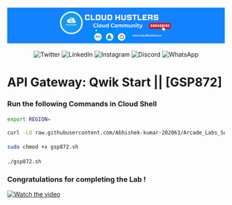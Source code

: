 
![API Gateway Banner](https://github.com/Abhiraj-1604/gcsbucket/blob/cd5a79c3b8251e85303f240c57d6a25411449897/channels4_banner.jpg)
<p align="center">
  <img src="https://imgur.com/a/4IWdkMA" alt="Twitter" width="50">
  <img src="https://i.imgur.com/BVGqQo3.gif" alt="LinkedIn" width="50">
  <img src="https://i.imgur.com/M60CQm4.gif" alt="Instagram" width="50">
  <img src="https://i.imgur.com/mTWcmnM.gif" alt="Discord" width="50">
  <img src="https://i.imgur.com/JZZOU2u.gif" alt="WhatsApp" width="50">
</p>




# API Gateway: Qwik Start || [GSP872]

### Run the following Commands in Cloud Shell

```bash
export REGION=
```

```bash
curl -LO raw.githubusercontent.com/Abhishek-kumar-202063/Arcade_Labs_Solutions/main/API%20Gateway%20Qwik%20Start/gsp872.sh

sudo chmod +x gsp872.sh

./gsp872.sh
```

### Congratulations for completing the Lab !

[![Watch the video](https://img.youtube.com/vi/ATIi1HbTyQc/0.jpg)](https://youtu.be/ATIi1HbTyQc?si=HS5O17FfsPBee12J)

